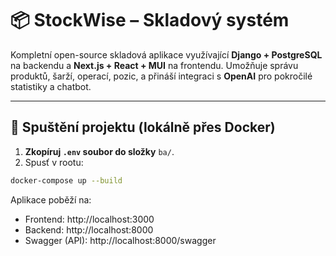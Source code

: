 # 📦 StockWise – Skladový systém

Kompletní open-source skladová aplikace využívající **Django + PostgreSQL** na backendu a **Next.js + React + MUI** na frontendu. Umožňuje správu produktů, šarží, operací, pozic, a přináší integraci s **OpenAI** pro pokročilé statistiky a chatbot.

---

## 🚀 Spuštění projektu (lokálně přes Docker)

1. **Zkopíruj `.env` soubor do složky** `ba/`.
2. Spusť v rootu:

```bash
docker-compose up --build
```

Aplikace poběží na:
- Frontend: http://localhost:3000
- Backend: http://localhost:8000
- Swagger (API): http://localhost:8000/swagger
